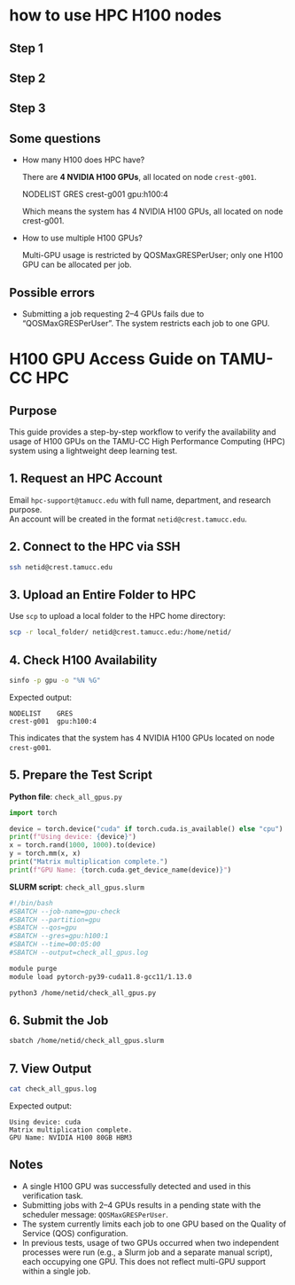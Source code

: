 # how to use HPC H100 nodes



## Step 1

## Step 2

## Step 3


## Some questions
- How many H100 does HPC have?

  There are **4 NVIDIA H100 GPUs**, all located on node `crest-g001`. 
  
  NODELIST GRES
  crest-g001 gpu:h100:4
  
  Which means the system has 4 NVIDIA H100 GPUs, all located on node crest-g001.

- How to use multiple H100 GPUs?

  Multi-GPU usage is restricted by QOSMaxGRESPerUser; only one H100 GPU can be allocated per job.
## Possible errors   
- Submitting a job requesting 2–4 GPUs fails due to “QOSMaxGRESPerUser”. The system restricts each job to one GPU.


# H100 GPU Access Guide on TAMU-CC HPC

## Purpose  
This guide provides a step-by-step workflow to verify the availability and usage of H100 GPUs on the TAMU-CC High Performance Computing (HPC) system using a lightweight deep learning test.

## 1. Request an HPC Account  
Email `hpc-support@tamucc.edu` with full name, department, and research purpose.  
An account will be created in the format `netid@crest.tamucc.edu`.

## 2. Connect to the HPC via SSH  
```bash
ssh netid@crest.tamucc.edu
```

## 3. Upload an Entire Folder to HPC  
Use `scp` to upload a local folder to the HPC home directory:  
```bash
scp -r local_folder/ netid@crest.tamucc.edu:/home/netid/
```

## 4. Check H100 Availability  
```bash
sinfo -p gpu -o "%N %G"
```

Expected output:
```
NODELIST    GRES
crest-g001  gpu:h100:4
```

This indicates that the system has 4 NVIDIA H100 GPUs located on node `crest-g001`.

## 5. Prepare the Test Script

**Python file**: `check_all_gpus.py`
```python
import torch

device = torch.device("cuda" if torch.cuda.is_available() else "cpu")
print(f"Using device: {device}")
x = torch.rand(1000, 1000).to(device)
y = torch.mm(x, x)
print("Matrix multiplication complete.")
print(f"GPU Name: {torch.cuda.get_device_name(device)}")
```

**SLURM script**: `check_all_gpus.slurm`
```bash
#!/bin/bash
#SBATCH --job-name=gpu-check
#SBATCH --partition=gpu
#SBATCH --qos=gpu
#SBATCH --gres=gpu:h100:1
#SBATCH --time=00:05:00
#SBATCH --output=check_all_gpus.log

module purge
module load pytorch-py39-cuda11.8-gcc11/1.13.0

python3 /home/netid/check_all_gpus.py
```

## 6. Submit the Job  
```bash
sbatch /home/netid/check_all_gpus.slurm
```

## 7. View Output  
```bash
cat check_all_gpus.log
```

Expected output:
```
Using device: cuda
Matrix multiplication complete.
GPU Name: NVIDIA H100 80GB HBM3
```

## Notes

- A single H100 GPU was successfully detected and used in this verification task.
- Submitting jobs with 2–4 GPUs results in a pending state with the scheduler message: `QOSMaxGRESPerUser`.
- The system currently limits each job to one GPU based on the Quality of Service (QOS) configuration.
- In previous tests, usage of two GPUs occurred when two independent processes were run (e.g., a Slurm job and a separate manual script), each occupying one GPU. This does not reflect multi-GPU support within a single job.


